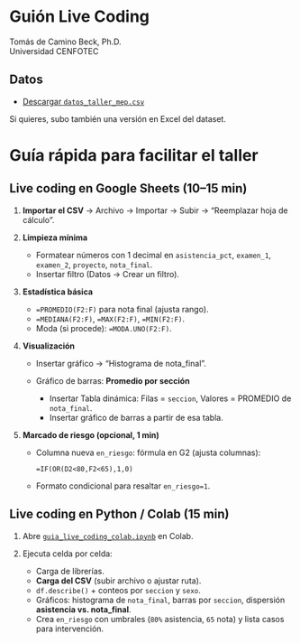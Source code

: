# Guión Live Coding

Tomás de Camino Beck, Ph.D.  
Universidad CENFOTEC

## Datos
* [Descargar `datos_taller_mep.csv`](https://github.com/Universidad-Cenfotec/IAenEd/blob/main/documentos/datos_taller_mep_preview.csv)

Si quieres, subo también una versión en Excel del dataset.

# Guía rápida para facilitar el taller

## Live coding en **Google Sheets** (10–15 min)

1. **Importar el CSV** → Archivo → Importar → Subir → “Reemplazar hoja de cálculo”.
2. **Limpieza mínima**

   * Formatear números con 1 decimal en `asistencia_pct`, `examen_1`, `examen_2`, `proyecto`, `nota_final`.
   * Insertar filtro (Datos → Crear un filtro).
3. **Estadística básica**

   * `=PROMEDIO(F2:F)` para nota final (ajusta rango).
   * `=MEDIANA(F2:F)`, `=MAX(F2:F)`, `=MIN(F2:F)`.
   * Moda (si procede): `=MODA.UNO(F2:F)`.
4. **Visualización**

   * Insertar gráfico → “Histograma de nota\_final”.
   * Gráfico de barras: **Promedio por sección**

     * Insertar Tabla dinámica: Filas = `seccion`, Valores = PROMEDIO de `nota_final`.
     * Insertar gráfico de barras a partir de esa tabla.
5. **Marcado de riesgo (opcional, 1 min)**

   * Columna nueva `en_riesgo`: fórmula en G2 (ajusta columnas):

     ```
     =IF(OR(D2<80,F2<65),1,0)
     ```
   * Formato condicional para resaltar `en_riesgo=1`.

## Live coding en **Python / Colab** (15 min)

1. Abre [`guia_live_coding_colab.ipynb`](https://github.com/Universidad-Cenfotec/IAenEd/blob/main/documentos/guia_live_coding_colab.ipynb) en Colab.
2. Ejecuta celda por celda:

   * Carga de librerías.
   * **Carga del CSV** (subir archivo o ajustar ruta).
   * `df.describe()` + conteos por `seccion` y `sexo`.
   * Gráficos: histograma de `nota_final`, barras por `seccion`, dispersión **asistencia vs. nota\_final**.
   * Crea `en_riesgo` con umbrales (`80%` asistencia, `65` nota) y lista casos para intervención.

